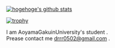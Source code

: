 [![hogehoge's github stats](https://github-readme-stats.vercel.app/api?username=renasami&hide=contribs&count_private=true&show_icons=true&theme=algolia)](https://github.com/renasami/)
<!---
[![Top used Langs](https://github-readme-stats.vercel.app/api/top-langs/?username=renasami&theme=tokyonight&hide=css,html&count_private=true)](https://github.com/renasami/)
--->
[![trophy](https://github-profile-trophy.vercel.app/?username=renasami&theme=tokyonight)](https://github.com/ryo-ma/github-profile-trophy)

I am AoyamaGakuinUniversity's student .<br>
Prease contact me drrr0502@gmail.com .
<!---
renasami/renasami is a ✨ special ✨ repository because its `README.md` (this file) appears on your GitHub profile.
You can click the Preview link to take a look at your changes.
--->

